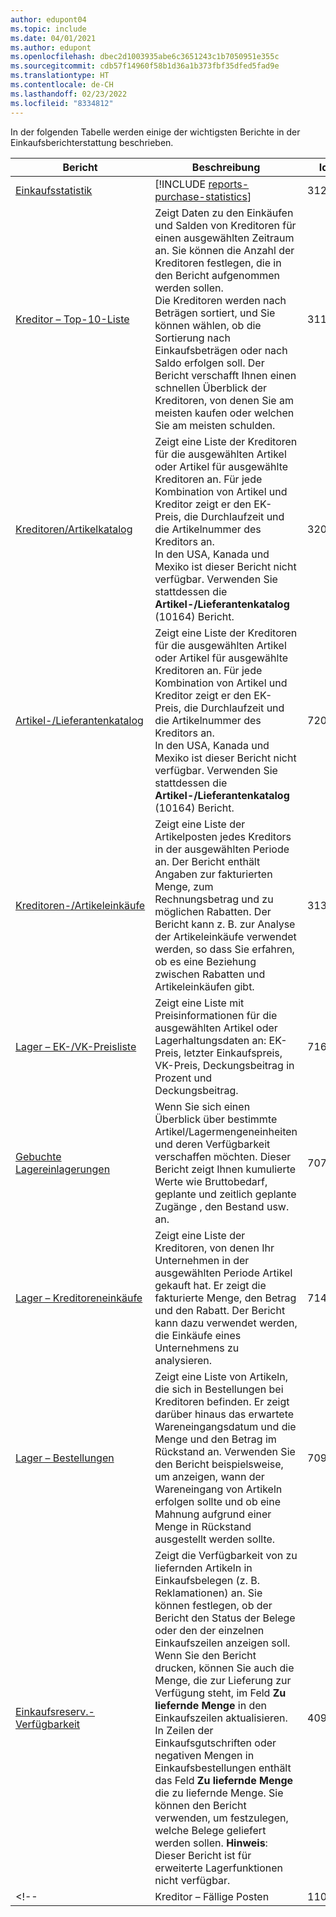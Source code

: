 ```yaml
---
author: edupont04
ms.topic: include
ms.date: 04/01/2021
ms.author: edupont
ms.openlocfilehash: dbec2d1003935abe6c3651243c1b7050951e355c
ms.sourcegitcommit: cdb57f14960f58b1d36a1b373fbf35dfed5fad9e
ms.translationtype: HT
ms.contentlocale: de-CH
ms.lasthandoff: 02/23/2022
ms.locfileid: "8334812"
---
```

In der folgenden Tabelle werden einige der wichtigsten Berichte in der Einkaufsberichterstattung beschrieben.



| Bericht | Beschreibung | Id | 
|---------|---------|---------|
|[Einkaufsstatistik](https://businesscentral.dynamics.com?report=312)|[!INCLUDE [reports-purchase-statistics](reports-purchase-statistics.md)]|312|
|[Kreditor – Top-10-Liste](https://businesscentral.dynamics.com?report=311)|Zeigt Daten zu den Einkäufen und Salden von Kreditoren für einen ausgewählten Zeitraum an. Sie können die Anzahl der Kreditoren festlegen, die in den Bericht aufgenommen werden sollen.<br>Die Kreditoren werden nach Beträgen sortiert, und Sie können wählen, ob die Sortierung nach Einkaufsbeträgen oder nach Saldo erfolgen soll. Der Bericht verschafft Ihnen einen schnellen Überblick der Kreditoren, von denen Sie am meisten kaufen oder welchen Sie am meisten schulden.|311|
|[Kreditoren/Artikelkatalog](https://businesscentral.dynamics.com?report=320)|Zeigt eine Liste der Kreditoren für die ausgewählten Artikel oder Artikel für ausgewählte Kreditoren an. Für jede Kombination von Artikel und Kreditor zeigt er den EK-Preis, die Durchlaufzeit und die Artikelnummer des Kreditors an.<br>In den USA, Kanada und Mexiko ist dieser Bericht nicht verfügbar. Verwenden Sie stattdessen die **Artikel-/Lieferantenkatalog** (10164) Bericht.|320|
|[Artikel-/Lieferantenkatalog](https://businesscentral.dynamics.com?report=720)|Zeigt eine Liste der Kreditoren für die ausgewählten Artikel oder Artikel für ausgewählte Kreditoren an. Für jede Kombination von Artikel und Kreditor zeigt er den EK-Preis, die Durchlaufzeit und die Artikelnummer des Kreditors an.<br>In den USA, Kanada und Mexiko ist dieser Bericht nicht verfügbar. Verwenden Sie stattdessen die **Artikel-/Lieferantenkatalog** (10164) Bericht.|720|
|[Kreditoren-/Artikeleinkäufe](https://businesscentral.dynamics.com?report=313)|Zeigt eine Liste der Artikelposten jedes Kreditors in der ausgewählten Periode an. Der Bericht enthält Angaben zur fakturierten Menge, zum Rechnungsbetrag und zu möglichen Rabatten. Der Bericht kann z. B. zur Analyse der Artikeleinkäufe verwendet werden, so dass Sie erfahren, ob es eine Beziehung zwischen Rabatten und Artikeleinkäufen gibt.|313|
|[Lager – EK-/VK-Preisliste](https://businesscentral.dynamics.com?report=716)|Zeigt eine Liste mit Preisinformationen für die ausgewählten Artikel oder Lagerhaltungsdaten an: EK-Preis, letzter Einkaufspreis, VK-Preis, Deckungsbeitrag in Prozent und Deckungsbeitrag.|716|
|[Gebuchte Lagereinlagerungen](https://businesscentral.dynamics.com?report=707)|Wenn Sie sich einen Überblick über bestimmte Artikel/Lagermengeneinheiten und deren Verfügbarkeit verschaffen möchten. Dieser Bericht zeigt Ihnen kumulierte Werte wie Bruttobedarf, geplante und zeitlich geplante Zugänge , den Bestand usw. an. |707|
|[Lager – Kreditoreneinkäufe](https://businesscentral.dynamics.com?report=714)|Zeigt eine Liste der Kreditoren, von denen Ihr Unternehmen in der ausgewählten Periode Artikel gekauft hat. Er zeigt die fakturierte Menge, den Betrag und den Rabatt. Der Bericht kann dazu verwendet werden, die Einkäufe eines Unternehmens zu analysieren.|714|
|[Lager – Bestellungen](https://businesscentral.dynamics.com?report=709)|Zeigt eine Liste von Artikeln, die sich in Bestellungen bei Kreditoren befinden. Er zeigt darüber hinaus das erwartete Wareneingangsdatum und die Menge und den Betrag im Rückstand an. Verwenden Sie den Bericht beispielsweise, um anzeigen, wann der Wareneingang von Artikeln erfolgen sollte und ob eine Mahnung aufgrund einer Menge in Rückstand ausgestellt werden sollte.|709|
|[Einkaufsreserv.-Verfügbarkeit](https://businesscentral.dynamics.com?report=409)|Zeigt die Verfügbarkeit von zu liefernden Artikeln in Einkaufsbelegen (z. B. Reklamationen) an. Sie können festlegen, ob der Bericht den Status der Belege oder den der einzelnen Einkaufszeilen anzeigen soll. <br>Wenn Sie den Bericht drucken, können Sie auch die Menge, die zur Lieferung zur Verfügung steht, im Feld **Zu liefernde Menge** in den Einkaufszeilen aktualisieren. In Zeilen der Einkaufsgutschriften oder negativen Mengen in Einkaufsbestellungen enthält das Feld **Zu liefernde Menge** die zu liefernde Menge. Sie können den Bericht verwenden, um festzulegen, welche Belege geliefert werden sollen. **Hinweis**: Dieser Bericht ist für erweiterte Lagerfunktionen nicht verfügbar.|409|
<!--|[](https://businesscentral.dynamics.com?report=)Kreditor – Fällige Posten|11006| DACH-spezifisch: Ein Bericht, der vom Teamleiter Ihrer Einkaufsabteilung sowie der Buchhaltung verwendet werden kann. Hier erhalten Sie einen Überblick über die unbezahlten Kreditorenrechnungen einschliesslich der Fälligkeitstermine, Währungen und Beträge. Die Grundlage bilden die offenen Kreditorenposten.| -->

